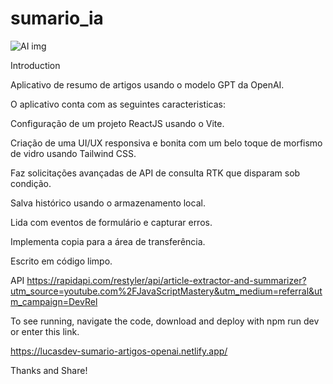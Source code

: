 # sumario_ia

<img src="http://cointoken.com.br/wp-content/uploads/2023/04/PICIA.jpg" alt="AI img" style="max-width: 100%;">

Introduction

Aplicativo de resumo de artigos usando o modelo GPT da OpenAI.

O aplicativo conta com as seguintes caracteristicas:

Configuração de um projeto ReactJS usando o Vite.

Criação de uma UI/UX responsiva e bonita com um belo toque de morfismo de vidro usando Tailwind CSS.

Faz solicitações avançadas de API de consulta RTK que disparam sob condição.

Salva histórico usando o armazenamento local.

Lida com eventos de formulário e capturar erros.

Implementa copia para a área de transferência.

Escrito em código limpo.

API
https://rapidapi.com/restyler/api/article-extractor-and-summarizer?utm_source=youtube.com%2FJavaScriptMastery&utm_medium=referral&utm_campaign=DevRel

To see running, navigate the code, download and deploy with npm run dev or enter this link.

https://lucasdev-sumario-artigos-openai.netlify.app/

Thanks and Share!
